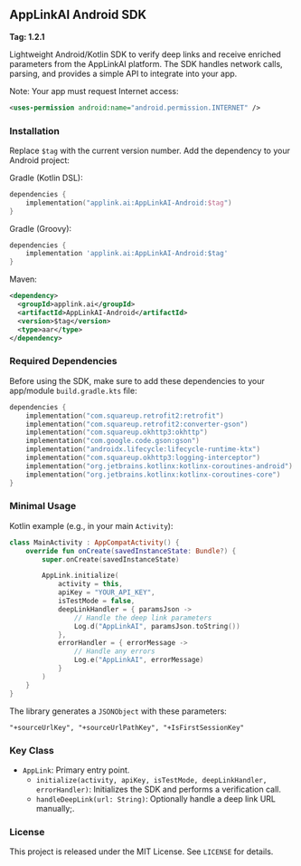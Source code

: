 ## AppLinkAI Android SDK

**Tag: 1.2.1**

Lightweight Android/Kotlin SDK to verify deep links and receive enriched parameters from the AppLinkAI platform. The SDK handles network calls, parsing, and provides a simple API to integrate into your app.

Note: Your app must request Internet access:
```xml
<uses-permission android:name="android.permission.INTERNET" />
```

### Installation

Replace `$tag` with the current version number.
Add the dependency to your Android project:

Gradle (Kotlin DSL):
```kotlin
dependencies {
    implementation("applink.ai:AppLinkAI-Android:$tag")
}
```

Gradle (Groovy):
```groovy
dependencies {
    implementation 'applink.ai:AppLinkAI-Android:$tag'
}
```

Maven:
```xml
<dependency>
  <groupId>applink.ai</groupId>
  <artifactId>AppLinkAI-Android</artifactId>
  <version>$tag</version>
  <type>aar</type>
</dependency>
```

### Required Dependencies

Before using the SDK, make sure to add these dependencies to your app/module `build.gradle.kts` file:

```kotlin
dependencies {
    implementation("com.squareup.retrofit2:retrofit")
    implementation("com.squareup.retrofit2:converter-gson")
    implementation("com.squareup.okhttp3:okhttp")
    implementation("com.google.code.gson:gson")
    implementation("androidx.lifecycle:lifecycle-runtime-ktx")
    implementation("com.squareup.okhttp3:logging-interceptor")
    implementation("org.jetbrains.kotlinx:kotlinx-coroutines-android")
    implementation("org.jetbrains.kotlinx:kotlinx-coroutines-core")
}
```

### Minimal Usage

Kotlin example (e.g., in your main `Activity`):
```kotlin
class MainActivity : AppCompatActivity() {
    override fun onCreate(savedInstanceState: Bundle?) {
        super.onCreate(savedInstanceState)

        AppLink.initialize(
            activity = this,
            apiKey = "YOUR_API_KEY",
            isTestMode = false,
            deepLinkHandler = { paramsJson ->
                // Handle the deep link parameters
                Log.d("AppLinkAI", paramsJson.toString())
            },
            errorHandler = { errorMessage ->
                // Handle any errors
                Log.e("AppLinkAI", errorMessage)
            }
        )
    }
}
```

The library generates a `JSONObject` with these parameters:
```
"+sourceUrlKey", "+sourceUrlPathKey", "+IsFirstSessionKey"
```

### Key Class

- `AppLink`: Primary entry point.
  - `initialize(activity, apiKey, isTestMode, deepLinkHandler, errorHandler)`: Initializes the SDK and performs a verification call.
  - `handleDeepLink(url: String)`: Optionally handle a deep link URL manually;.

### License

This project is released under the MIT License. See `LICENSE` for details.


